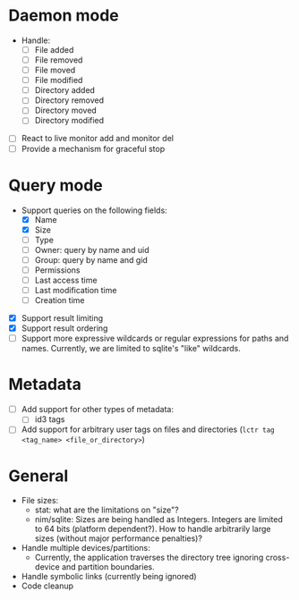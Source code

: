 
# Daemon mode

* Handle:
    * [ ] File added
    * [ ] File removed
    * [ ] File moved
    * [ ] File modified
    * [ ] Directory added
    * [ ] Directory removed
    * [ ] Directory moved
    * [ ] Directory modified
* [ ] React to live monitor add and monitor del
* [ ] Provide a mechanism for graceful stop

# Query mode

* Support queries on the following fields:
    * [x] Name
    * [x] Size
    * [ ] Type
    * [ ] Owner: query by name and uid
    * [ ] Group: query by name and gid
    * [ ] Permissions
    * [ ] Last access time
    * [ ] Last modification time
    * [ ] Creation time
* [x] Support result limiting
* [x] Support result ordering
* [ ] Support more expressive wildcards or regular expressions for paths and names. Currently, we are limited to sqlite's "like" wildcards.

# Metadata

* [ ] Add support for other types of metadata:
    * [ ] id3 tags
* [ ] Add support for arbitrary user tags on files and directories (`lctr tag <tag_name> <file_or_directory>`)

# General

* File sizes:
    * stat: what are the limitations on "size"?
    * nim/sqlite: Sizes are being handled as Integers. Integers are limited to 64 bits (platform dependent?). How to handle arbitrarily large sizes (without major performance penalties)?
* Handle multiple devices/partitions:
    * Currently, the application traverses the directory tree ignoring cross-device and partition boundaries.
* Handle symbolic links (currently being ignored)
* Code cleanup

